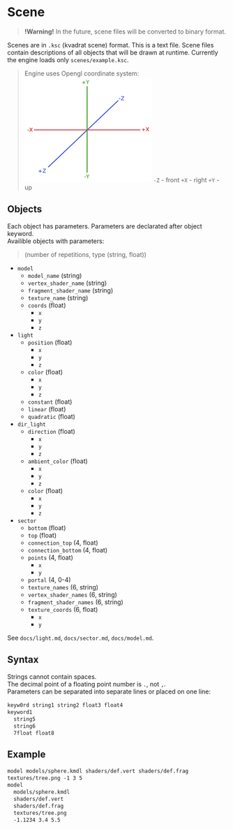 # Scene

> **!Warning!**
In the future, scene files will be converted to binary format.

Scenes are in `.ksc` (kvadrat scene) format.
This is a text file.
Scene files contain descriptions of all objects that will be drawn at runtime.
Currently the engine loads only `scenes/example.ksc`.

> Engine uses Opengl coordinate system:
![Coordinate system](./img/scn1.png)
`-Z` - front
`+X` - right
`+Y` - up

## Objects

Each object has parameters.
Parameters are declarated after object keyword.\
Availible objects with parameters:
> (number of repetitions, type (string, float))

* `model`
  * `model_name` (string)
  * `vertex_shader_name` (string)
  * `fragment_shader_name` (string)
  * `texture_name` (string)
  * `coords` (float)
    * `x`
    * `y`
    * `z`
* `light`
  * `position` (float)
    * `x`
    * `y`
    * `z`
  * `color` (float)
    * `x`
    * `y`
    * `z`
  * `constant` (float)
  * `linear` (float)
  * `quadratic` (float)
* `dir_light`
  * `direction` (float)
    * `x`
    * `y`
    * `z`
  * `ambient_color` (float)
    * `x`
    * `y`
    * `z`
  * `color` (float)
    * `x`
    * `y`
    * `z`
* `sector`
  * `bottom` (float)
  * `top` (float)
  * `connection_top` (4, float)
  * `connection_bottom` (4, float)
  * `points` (4, float)
    * `x`
    * `y`
  * `portal` (4, 0-4)
  * `texture_names` (6, string)
  * `vertex_shader_names` (6, string)
  * `fragment_shader_names` (6, string)
  * `texture_coords` (6, float)
    * `x`
    * `y`

See `docs/light.md`, `docs/sector.md`, `docs/model.md`.

## Syntax

Strings cannot contain spaces.\
The decimal point of a floating point number is `.`, not `,`.\
Parameters can be separated into separate lines or placed on one line:

``` text
keyw0rd string1 string2 float3 float4
keyword1
  string5
  string6
  7float float8
```

## Example

``` text
model models/sphere.kmdl shaders/def.vert shaders/def.frag textures/tree.png -1 3 5
model
  models/sphere.kmdl
  shaders/def.vert
  shaders/def.frag
  textures/tree.png
  -1.1234 3.4 5.5
```
